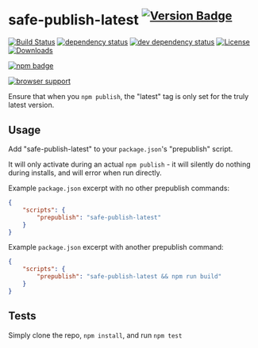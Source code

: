 # safe-publish-latest <sup>[![Version Badge][2]][1]</sup>

[![Build Status][3]][4]
[![dependency status][5]][6]
[![dev dependency status][7]][8]
[![License][license-image]][license-url]
[![Downloads][downloads-image]][downloads-url]

[![npm badge][11]][1]

[![browser support][9]][10]

Ensure that when you `npm publish`, the "latest" tag is only set for the truly latest version.

## Usage

Add "safe-publish-latest" to your `package.json`'s "prepublish" script.

It will only activate during an actual `npm publish` - it will silently do nothing during installs, and will error when run directly.

Example `package.json` excerpt with no other prepublish commands:
```json
{
	"scripts": {
		"prepublish": "safe-publish-latest"
	}
}
```

Example `package.json` excerpt with another prepublish command:
```json
{
	"scripts": {
		"prepublish": "safe-publish-latest && npm run build"
	}
}
```


## Tests
Simply clone the repo, `npm install`, and run `npm test`

[1]: https://npmjs.org/package/safe-publish-latest
[2]: http://versionbadg.es/ljharb/safe-publish-latest.svg
[3]: https://travis-ci.org/ljharb/safe-publish-latest.svg
[4]: https://travis-ci.org/ljharb/safe-publish-latest
[5]: https://david-dm.org/ljharb/safe-publish-latest.svg
[6]: https://david-dm.org/ljharb/safe-publish-latest
[7]: https://david-dm.org/ljharb/safe-publish-latest/dev-status.svg
[8]: https://david-dm.org/ljharb/safe-publish-latest#info=devDependencies
[9]: https://ci.testling.com/ljharb/safe-publish-latest.png
[10]: https://ci.testling.com/ljharb/safe-publish-latest
[11]: https://nodei.co/npm/safe-publish-latest.png?downloads=true&stars=true
[license-image]: http://img.shields.io/npm/l/safe-publish-latest.svg
[license-url]: LICENSE
[downloads-image]: http://img.shields.io/npm/dm/safe-publish-latest.svg
[downloads-url]: http://npm-stat.com/charts.html?package=safe-publish-latest
